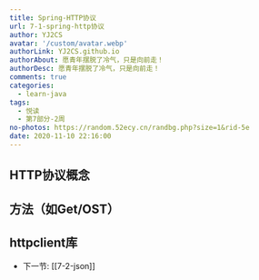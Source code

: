 ```yaml
---
title: Spring-HTTP协议
url: 7-1-spring-http协议
author: YJ2CS
avatar: '/custom/avatar.webp'
authorLink: YJ2CS.github.io
authorAbout: 愿青年摆脱了冷气，只是向前走！
authorDesc: 愿青年摆脱了冷气，只是向前走！
comments: true
categories:
  - learn-java
tags:
  - 悦读
  - 第7部分-2周
no-photos: https://random.52ecy.cn/randbg.php?size=1&rid-5e
date: 2020-11-10 22:16:00
---
```



## HTTP协议概念

## 方法（如Get/OST）

## httpclient库

- 下一节: [[7-2-json]]


